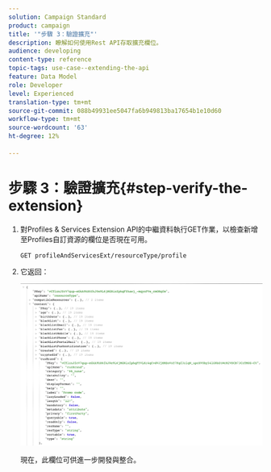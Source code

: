 ```yaml
---
solution: Campaign Standard
product: campaign
title: '"步驟 3：驗證擴充"'
description: 瞭解如何使用Rest API存取擴充欄位。
audience: developing
content-type: reference
topic-tags: use-case--extending-the-api
feature: Data Model
role: Developer
level: Experienced
translation-type: tm+mt
source-git-commit: 088b49931ee5047fa6b949813ba17654b1e10d60
workflow-type: tm+mt
source-wordcount: '63'
ht-degree: 12%

---
```



# 步驟 3：驗證擴充{#step-verify-the-extension}

1. 對Profiles &amp; Services Extension API的中繼資料執行GET作業，以檢查新增至Profiles自訂資源的欄位是否現在可用。

   ```
   GET profileAndServicesExt/resourceType/profile
   ```

1. 它返回：

   ![](assets/extendpandsapiview.png)

   現在，此欄位可供進一步開發與整合。

